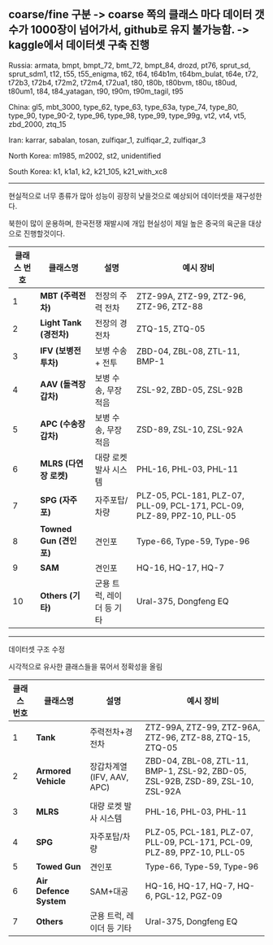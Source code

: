 coarse/fine 구분 -> coarse 쪽의 클래스 마다 데이터 갯수가 1000장이 넘어가서, github로 유지 불가능함. -> kaggle에서 데이터셋 구축 진행
---

Russia: armata, bmpt, bmpt_72, bmt_72, bmpt_84, drozd, pt76, sprut_sd, sprut_sdm1, t12, t55, t55_enigma, t62, t64, t64b1m, t64bm_bulat, t64e, t72, t72b3, t72b4, t72m2, t72m4, t72ua1, t80, t80b, t80bvm, t80u, t80ud, t80um1, t84, t84_yatagan, t90, t90m, t90m_tagil, t95


China: gl5, mbt_3000, type_62, type_63, type_63a, type_74, type_80, type_90, type_90-2, type_96, type_98, type_99, type_99g, vt2, vt4, vt5, zbd_2000, ztq_15


Iran: karrar, sabalan, tosan, zulfiqar_1, zulfiqar_2, zulfiqar_3


North Korea: m1985, m2002, st2, unidentified


South Korea: k1, k1a1, k2, k21_105, k21_with_xc8

---
현실적으로 너무 종류가 많아 성능이 굉장히 낮을것으로 예상되어 데이터셋을 재구성한다.

북한이 많이 운용하며, 한국전쟁 재발시에 개입 현실성이 제일 높은 중국의 육군을 대상으로 진행할것이다.

| 클래스 번호 | 클래스명              | 설명              | 예시 장비                 |
| ------ | ----------------- | --------------- | --------------------- |
| 1      | **MBT (주력전차)**    | 전장의 주력 전차       | ZTZ-99A, ZTZ-99, ZTZ-96, ZTZ-96, ZTZ-88 |
| 2      | **Light Tank (경전차)**    | 전장의 경전차       | ZTQ-15, ZTQ-05 |
| 3      | **IFV (보병전투차)**   | 보병 수송 + 전투      | ZBD-04, ZBL-08, ZTL-11, BMP-1         |
| 4      | **AAV (돌격장갑차)**   | 보병 수송, 무장 적음    | ZSL-92, ZBD-05, ZSL-92B      |
| 5      | **APC (수송장갑차)**   | 보병 수송, 무장 적음    | ZSD-89, ZSL-10, ZSL-92A      |
| 6      | **MLRS (다연장 로켓)** | 대량 로켓 발사 시스템    | PHL-16, PHL-03, PHL-11          |
| 7      | **SPG (자주포)**     | 자주포탑/차량  | PLZ-05, PCL-181, PLZ-07, PLL-09, PCL-171, PCL-09, PLZ-89, PPZ-10, PLL-05          |
| 8      | **Towned Gun (견인포)** | 견인포 | Type-66, Type-59, Type-96   |
| 9      | **SAM** | 견인포 | HQ-16, HQ-17, HQ-7   |
| 10      | **Others (기타)**   | 군용 트럭, 레이더 등 기타 | Ural-375, Dongfeng EQ |
---
데이터셋 구조 수정

시각적으로 유사한 클래스들을 묶어서 정확성을 올림

| 클래스 번호 | 클래스명              | 설명              | 예시 장비                 |
| ------ | ----------------- | --------------- | --------------------- |
| 1      | **Tank**    | 주력전차+경전차       | ZTZ-99A, ZTZ-99, ZTZ-96A, ZTZ-96, ZTZ-88, ZTQ-15, ZTQ-05 |
| 2      | **Armored Vehicle**   | 장갑차계열(IFV, AAV, APC)      | ZBD-04, ZBL-08, ZTL-11, BMP-1, ZSL-92, ZBD-05, ZSL-92B, ZSD-89, ZSL-10, ZSL-92A         |
| 3      | **MLRS** | 대량 로켓 발사 시스템    | PHL-16, PHL-03, PHL-11          |
| 4      | **SPG**     | 자주포탑/차량  | PLZ-05, PCL-181, PLZ-07, PLL-09, PCL-171, PCL-09, PLZ-89, PPZ-10, PLL-05          |
| 5      | **Towed Gun** | 견인포 | Type-66, Type-59, Type-96   |
| 6      | **Air Defence System** | SAM+대공 | HQ-16, HQ-17, HQ-7, HQ-6, PGL-12, PGZ-09   |
| 7      | **Others**   | 군용 트럭, 레이더 등 기타 | Ural-375, Dongfeng EQ |
